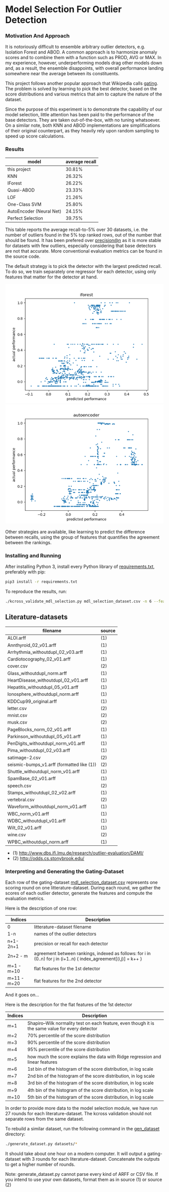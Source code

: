 # Model Selection For Outlier Detection

### Motivation And Approach

It is notoriously difficult to ensemble arbitrary outlier detectors, e.g. Isolation Forest and ABOD. A common approach is to harmonize anomaly scores and to combine them with a function such as PROD, AVG or MAX. In my experience, however, underperforming models drag other models down and, as a result, the ensemble disappoints, with overall performance landing somewhere near the average between its constituents.

This project follows another popular approach that Wikipedia calls [gating](https://en.wikipedia.org/wiki/Ensemble_learning#Bucket_of_models). The problem is solved by learning to pick the best detector, based on the score distributions and various metrics that aim to capture the nature of the dataset.

Since the purpose of this experiment is to demonstrate the capability of our model selection, little attention has been paid to the performance of the base detectors. They are taken out-of-the-box, with no tuning whatsoever. On a similar note, both KNN and ABOD implementations are simplifications of their original counterpart, as they heavily rely upon random sampling to speed up score calculations.

### Results

| model | average recall |
| --- | --- |
| this project | 30.81% |
| KNN |  26.32% |
| IForest |  26.22%|
| Quasi-ABOD | 23.33%|
| LOF | 21.26% |
| One-Class SVM |  25.80% |
| AutoEncoder (Neural Net)|  24.15% |
| Perfect Selection | 39.75% |

This table reports the average recall-to-5% over 30 datasets, i.e. the number of outliers found in the 5% top ranked rows, out of the number that should be found. It has been prefered over [precision@n](http://www.dbs.ifi.lmu.de/research/outlier-evaluation/DAMI/) as it is more stable for datasets with few outliers, especially considering that base detectors are not that accurate. More conventional evaluation metrics can be found in the source code.

The default strategy is to pick the detector with the largest predicted recall. To do so, we train separately one regressor for each detector, using only features that matter for the detector at hand. 

<div align="center">
<img src="https://github.com/rom1mouret/assortment/blob/master/iforest_prediction.png">
<img src="https://github.com/rom1mouret/assortment/blob/master/autoencoder_prediction.png">
</div>

Other strategies are available, like learning to predict the difference between recalls, using the group of features that quantifies the agreement between the rankings.

### Installing and Running

After installing Python 3, install every Python library of [requirements.txt](requirements.txt), preferably with pip:

```sh
pip3 install -r requirements.txt
```

To reproduce the results, run:

```sh
./kcross_validate_mdl_selection.py mdl_selection_dataset.csv -n 6 --features 0 2 3 8 9
```
## Literature-datasets
| filename | source |
| --- | --- |
| ALOI.arff | (1) |
| Annthyroid_02_v01.arff | (1) |
| Arrhythmia_withoutdupl_02_v03.arff | (1) |
| Cardiotocography_02_v01.arff | (1) |
| cover.csv | (2) |
| Glass_withoutdupl_norm.arff | (1) |
| HeartDisease_withoutdupl_02_v01.arff | (1) |
| Hepatitis_withoutdupl_05_v01.arff | (1) |
| Ionosphere_withoutdupl_norm.arff | (1) |
| KDDCup99_original.arff | (1) |
| letter.csv | (2) |
| mnist.csv | (2) |
| musk.csv | (2) |
| PageBlocks_norm_02_v01.arff | (1) |
| Parkinson_withoutdupl_05_v01.arff | (1) |
| PenDigits_withoutdupl_norm_v01.arff | (1) |
| Pima_withoutdupl_02_v03.arff | (1) |
| satimage-2.csv | (2) |
| seismic-bumps_v1.arff (formatted like (1)) | (2) |
| Shuttle_withoutdupl_norm_v01.arff | (1) |
| SpamBase_02_v01.arff | (1) |
| speech.csv | (2) |
| Stamps_withoutdupl_02_v02.arff | (1) |
| vertebral.csv | (2) |
| Waveform_withoutdupl_norm_v01.arff | (1) |
| WBC_norm_v01.arff | (1) |
| WDBC_withoutdupl_v01.arff | (1) |
| Wilt_02_v01.arff | (1) |
| wine.csv | (2) |
| WPBC_withoutdupl_norm.arff | (1) |


* (1) http://www.dbs.ifi.lmu.de/research/outlier-evaluation/DAMI/
* (2) http://odds.cs.stonybrook.edu/

### Interpreting and Generating the Gating-Dataset

Each row of the gating-dataset [mdl_selection_dataset.csv](mdl_selection_dataset.csv) represents one scoring round on one litterature-dataset. During each round, we gather the scores of each outlier detector, generate the features and compute the evaluation metrics. 

Here is the description of one row:

| Indices | Description |
| --- | --- |
| 0 | litterature-dataset filename |
| 1-n | names of the outlier detectors |
| n+1-2n+1 | precision or recall for each detector |
| 2n+2 - m| agreement between rankings, indexed as follows: for i in (0..n) for j in (i+1..n) { index_agreement[(i,j)] = k++ } |
| m+1 - m+10 | flat features for the 1st detector |
| m+11 - m+20 | flat features for the 2nd detector |
And it goes on…

Here is the description for the flat features of the 1st detector

| Indices | Description |
| --- | --- |
| m+1 | Shapiro–Wilk normality test on each feature, even though it is the same value for every detector |
| m+2 | 70% percentile of the score distribution |
| m+3 | 90% percentile of the score distribution |
| m+4 | 95% percentile of the score distribution |
| m+5 | how much the score explains the data with Ridge regression and linear features |
| m+6 | 1st bin of the histogram of the score distribution, in log scale |
| m+7 | 2nd bin of the histogram of the score distribution, in log scale |
| m+8 | 3rd bin of the histogram of the score distribution, in log scale |
| m+9 | 4th bin of the histogram of the score distribution, in log scale |
| m+10 | 5th bin of the histogram of the score distribution, in log scale |

In order to provide more data to the model selection module, we have run 27 rounds for each literature-dataset. The kcross validation should not separate rows from the same dataset.

To rebuild a similar dataset, run the following command in the [gen_dataset](gen_dataset) directory:
```sh
./generate_dataset.py datasets/*
```

It should take about one hour on a modern computer. It will output a gating-dataset with 3 rounds for each literature-dataset. Concatenate the outputs to get a higher number of rounds.

Note: generate_dataset.py cannot parse every kind of ARFF or CSV file. If you intend to use your own datasets, format them as in source (1) or source (2)
